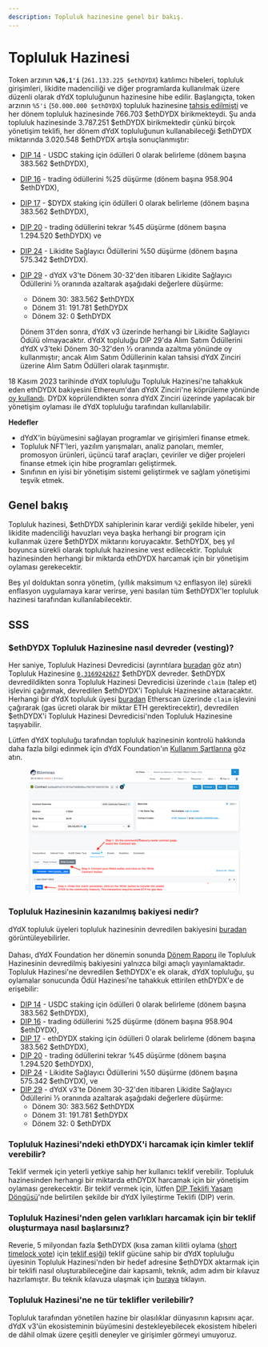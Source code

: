 ```yaml
---
description: Topluluk hazinesine genel bir bakış.
---
```


# Topluluk Hazinesi

Token arzının **`%26,1'i`** (`261.133.225 $ethDYDX`) katılımcı hibeleri, topluluk girişimleri, likidite madenciliği ve diğer programlarda kullanılmak üzere düzenli olarak dYdX topluluğunun hazinesine hibe edilir. Başlangıçta, token arzının `%5'i` (`50.000.000 $ethDYDX`) topluluk hazinesine [tahsis edilmişti](https://docs.dydx.community/dydx-governance/start-here/dydx-allocations) ve her dönem topluluk hazinesinde 766.703 $ethDYDX birikmekteydi. Şu anda topluluk hazinesinde 3.787.251 $ethDYDX birikmektedir çünkü birçok yönetişim teklifi, her dönem dYdX topluluğunun kullanabileceği $ethDYDX miktarında 3.020.548 $ethDYDX artışla sonuçlanmıştır:

* [DIP 14](https://dydx.community/dashboard/proposal/7) - USDC staking için ödülleri 0 olarak belirleme (dönem başına 383.562 $ethDYDX),
* [DIP 16](https://dydx.community/dashboard/proposal/8) - trading ödüllerini %25 düşürme (dönem başına 958.904 $ethDYDX),
* [DIP 17](https://dydx.community/dashboard/proposal/9) - $DYDX staking için ödülleri 0 olarak belirleme (dönem başına 383.562 $ethDYDX),
* [DIP 20](https://dydx.community/dashboard/proposal/11) - trading ödüllerini tekrar %45 düşürme (dönem başına 1.294.520 $ethDYDX) ve
* [DIP 24](https://github.com/dydxfoundation/dip/blob/master/content/dips/DIP-24.md) - Likidite Sağlayıcı Ödüllerini %50 düşürme (dönem başına 575.342 $ethDYDX).
*   [DIP 29](https://dydx.community/dashboard/proposal/16) - dYdX v3'te Dönem 30-32'den itibaren Likidite Sağlayıcı Ödüllerini ⅓ oranında azaltarak aşağıdaki değerlere düşürme:

    * Dönem 30: 383.562 $ethDYDX
    * Dönem 31: 191.781 $ethDYDX
    * Dönem 32: 0 $ethDYDX

    Dönem 31'den sonra, dYdX v3 üzerinde herhangi bir Likidite Sağlayıcı Ödülü olmayacaktır. dYdX topluluğu DIP 29'da Alım Satım Ödüllerini dYdX v3'teki Dönem 30-32'den ⅓ oranında azaltma yönünde oy kullanmıştır; ancak Alım Satım Ödüllerinin kalan tahsisi dYdX Zinciri üzerine Alım Satım Ödülleri olarak taşınmıştır.

18 Kasım 2023 tarihinde dYdX topluluğu Topluluk Hazinesi'ne tahakkuk eden ethDYDX bakiyesini Ethereum'dan dYdX Zinciri'ne köprüleme yönünde [oy kullandı](https://dydx.community/dashboard/proposal/16). DYDX köprülendikten sonra dYdX Zinciri üzerinde yapılacak bir yönetişim oylaması ile dYdX topluluğu tarafından kullanılabilir.



**Hedefler**

* dYdX'in büyümesini sağlayan programlar ve girişimleri finanse etmek.
* Topluluk NFT'leri, yazılım yarışmaları, analiz panoları, memler, promosyon ürünleri, üçüncü taraf araçları, çeviriler ve diğer projeleri finanse etmek için hibe programları geliştirmek.
* Sınıfının en iyisi bir yönetişim sistemi geliştirmek ve sağlam yönetişimi teşvik etmek.

## Genel bakış

Topluluk hazinesi, $ethDYDX sahiplerinin karar verdiği şekilde hibeler, yeni likidite madenciliği havuzları veya başka herhangi bir program için kullanmak üzere $ethDYDX miktarını koruyacaktır. $ethDYDX, beş yıl boyunca sürekli olarak topluluk hazinesine vest edilecektir. Topluluk hazinesinden herhangi bir miktarda ethDYDX harcamak için bir yönetişim oylaması gerekecektir.

Beş yıl dolduktan sonra yönetim, (yıllık maksimum `%2` enflasyon ile) sürekli enflasyon uygulamaya karar verirse, yeni basılan tüm $ethDYDX'ler topluluk hazinesi tarafından kullanılabilecektir.

## SSS

### $ethDYDX Topluluk Hazinesine nasıl devreder (vesting)?

Her saniye, Topluluk Hazinesi Devredicisi (ayrıntılara [buradan](https://docs.dydx.community/dydx-governance/resources/technical-overview#governance-architecture-overview) göz atın) Topluluk Hazinesine [`0,3169242627`](tel:03169242627) $ethDYDX devreder. $ethDYDX devredildikten sonra Topluluk Hazinesi Devredicisi üzerinde `claim` (talep et) işlevini çağırmak, devredilen $ethDYDX'i Topluluk Hazinesine aktaracaktır. Herhangi bir dYdX topluluk üyesi [buradan](https://etherscan.io/address/0x08a90Fe0741B7DeF03fB290cc7B273F1855767D8#writeContract) Etherscan üzerinde `claim` işlevini çağırarak (gas ücreti olarak bir miktar ETH gerektirecektir), devredilen $ethDYDX'i Topluluk Hazinesi Devredicisi'nden Topluluk Hazinesine taşıyabilir.

Lütfen dYdX topluluğu tarafından topluluk hazinesinin kontrolü hakkında daha fazla bilgi edinmek için dYdX Foundation'ın [Kullanım Şartlarına](https://dydx.foundation/terms) göz atın.

<figure><img src="../.gitbook/assets/claim-function-CT-vester.png" alt=""><figcaption></figcaption></figure>

### Topluluk Hazinesinin kazanılmış bakiyesi nedir?

dYdX topluluk üyeleri topluluk hazinesinin devredilen bakiyesini [buradan](https://dydx.shippooor.xyz/) görüntüleyebilirler. \
\
Dahası, dYdX Foundation her dönemin sonunda [Dönem Raporu](https://dydx.foundation/blog) ile Topluluk Hazinesinin devredilmiş bakiyesini yalnızca bilgi amaçlı yayınlamaktadır. Topluluk Hazinesi'ne devredilen $ethDYDX'e ek olarak, dYdX topluluğu, şu oylamalar sonucunda Ödül Hazinesi'ne tahakkuk ettirilen ethDYDX'e de erişebilir:

* [DIP 14](https://dydx.community/dashboard/proposal/7) - USDC staking için ödülleri 0 olarak belirleme (dönem başına 383.562 $ethDYDX),
* [DIP 16](https://dydx.community/dashboard/proposal/8) - trading ödüllerini %25 düşürme (dönem başına 958.904 $ethDYDX),
* [DIP 17](https://dydx.community/dashboard/proposal/9) - ethDYDX staking için ödülleri 0 olarak belirleme (dönem başına 383.562 $ethDYDX),
* [DIP 20](https://dydx.community/dashboard/proposal/11) - trading ödüllerini tekrar %45 düşürme (dönem başına 1.294.520 $ethDYDX),
* [DIP 24](https://github.com/dydxfoundation/dip/blob/master/content/dips/DIP-24.md) - Likidite Sağlayıcı Ödüllerini %50 düşürme (dönem başına 575.342 $ethDYDX), ve
* [DIP 29](https://dydx.community/dashboard/proposal/16) - dYdX v3'te Dönem 30-32'den itibaren Likidite Sağlayıcı Ödüllerini ⅓ oranında azaltarak aşağıdaki değerlere düşürme:
  * Dönem 30: 383.562 $ethDYDX
  * Dönem 31: 191.781 $ethDYDX
  * Dönem 32: 0 $ethDYDX

### Topluluk Hazinesi'ndeki ethDYDX'i harcamak için kimler teklif verebilir?

Teklif vermek için yeterli yetkiye sahip her kullanıcı teklif verebilir. Topluluk hazinesinden herhangi bir miktarda ethDYDX harcamak için bir yönetişim oylaması gerekecektir. Bir teklif vermek için, lütfen [DIP Teklifi Yaşam Döngüsü](../voting-and-governance/dip-proposal-lifecycle.md)'nde belirtilen şekilde bir dYdX İyileştirme Teklifi (DIP) verin.

### Topluluk Hazinesi'nden gelen varlıkları harcamak için bir teklif oluşturmaya nasıl başlarsınız?

Reverie, 5 milyondan fazla $ethDYDX (kısa zaman kilitli oylama ([short timelock vote](https://docs.dydx.community/dydx-governance/voting-and-governance/governance-process#short-timelock-executor)) için [teklif eşiği](https://docs.dydx.community/dydx-governance/voting-and-governance/governance-parameters#timelock-parameters)) teklif gücüne sahip bir dYdX topluluğu üyesinin Topluluk Hazinesi'nden bir hedef adresine $ethDYDX aktarmak için bir teklifi nasıl oluşturabileceğine dair kapsamlı, teknik, adım adım bir kılavuz hazırlamıştır. Bu teknik kılavuza ulaşmak için [buraya](https://app.gitbook.com/o/-MeNgGQU0ucT2xo4s8-T/s/-MeNfSkgj48hU0q8Zbjn/\~/changes/EyisuFjLIyJ7K9RzaTfJ/technical-guide-on-building-a-dydx-community-treasury-spending-proposal) tıklayın.

### Topluluk Hazinesi'ne ne tür teklifler verilebilir?

Topluluk tarafından yönetilen hazine bir olasılıklar dünyasının kapısını açar. dYdX v3'ün ekosisteminin büyümesini destekleyebilecek ekosistem hibeleri de dâhil olmak üzere çeşitli deneyler ve girişimler görmeyi umuyoruz.
